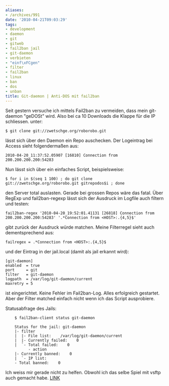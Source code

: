 ```yaml
---
aliases:
- /archives/991
date: '2010-04-21T09:03:29'
tags:
- development
- daemon
- git
- gitweb
- fail2ban jail
- git-daemon
- verbieten
- "einf\xFCgen"
- filter
- fail2ban
- linux
- ban
- dos
- unban
title: Git-daemon | Anti-DOS mit fail2ban
---
```


Seit gestern versuche ich mittels Fail2ban zu vermeiden, dass mein
git-daemon "geDOSt" wird. Also bei ca 10 Downloads die Klappe für die IP
schliessen.  unter:

```
$ git clone git://zwetschge.org/roborobo.git
```

lässt sich über den Daemon ein Repo auschecken. Der Logeintrag bei Access
sieht folgendermaßen aus:

```
2010-04-20_11:37:52.05907 [16810] Connection from 200.200.200.200:54283
```

Nun lässt sich über ein einfaches Script, beispielsweise:

```
$ for i in $(seq 1 100) ; do git clone git://zwetschge.org/roborobo.git gitrepodos$i ; done
```

den Server total auslasten. Gerade bei grossen Repos wäre das fatal.  Über
RegExp und fail2ban-regexp lässt sich der Ausdruck im Logfile auch filtern
und testen:

```
fail2ban-regex '2010-04-20_19:52:01.41131 [26818] Connection from 200.200.200.200:54283' '.*Connection from <HOST>:.{4,5}$'
```

gibt zurück der Ausdruck würde matchen. Meine Filterregel sieht auch
dementsprechend aus:

```
failregex = .*Connection from <HOST>:.{4,5}$
```

und der Eintrag in der jail.local (damit als jail erkannt wird):

```
[git-daemon]
enabled  = true
port     = git
filter   = git-daemon
logpath  = /var/log/git-daemon/current
maxretry = 5
```

ist eingerichtet. Keine Fehler im Fail2ban-Log. Alles erfolgreich
gestartet. Aber der Filter matched einfach nicht wenn ich das Script
ausprobiere.

Statusabfrage des Jails:

```
    $ fail2ban-client status git-daemon

    Status for the jail: git-daemon
    |- filter
    |  |- File list:    /var/log/git-daemon/current
    |  |- Currently failed:    0
    |  `- Total failed:    0
          - action
    |- Currently banned:    0
    |  `- IP list:
    - Total banned:    0
```

Ich weiss mir gerade nicht zu helfen. Obwohl ich das selbe Spiel mit vsftp
auch gemacht habe. [LINK](/?p=904)
